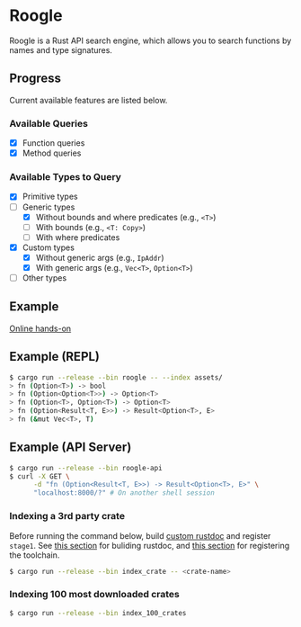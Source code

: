 # Roogle
Roogle is a Rust API search engine, which allows you to search functions by names and type signatures.

## Progress
Current available features are listed below.

### Available Queries
- [x] Function queries
- [x] Method queries

### Available Types to Query
- [x] Primitive types
- [ ] Generic types
  - [x] Without bounds and where predicates (e.g., `<T>`)
  - [ ] With bounds (e.g., `<T: Copy>`)
  - [ ] With where predicates
- [x] Custom types
  - [x] Without generic args (e.g., `IpAddr`)
  - [x] With generic args (e.g., `Vec<T>`, `Option<T>`)
- [ ] Other types

## Example
[Online hands-on](https://roogle.hkmatsumoto.com)

## Example (REPL)
```sh
$ cargo run --release --bin roogle -- --index assets/
> fn (Option<T>) -> bool
> fn (Option<Option<T>>) -> Option<T>
> fn (Option<T>, Option<T>) -> Option<T>
> fn (Option<Result<T, E>>) -> Result<Option<T>, E>
> fn (&mut Vec<T>, T)
```

## Example (API Server)
```sh
$ cargo run --release --bin roogle-api
$ curl -X GET \
      -d "fn (Option<Result<T, E>>) -> Result<Option<T>, E>" \
      "localhost:8000/?" # On another shell session
```

### Indexing a 3rd party crate
Before running the command below, build [custom rustdoc](https://github.com/hkmatsumoto/rust/tree/rustdoc-roogle) and register `stage1`.
See [this section](https://rustc-dev-guide.rust-lang.org/getting-started.html#building-and-testing-rustdoc) for buliding rustdoc,
and [this section](https://rustc-dev-guide.rust-lang.org/building/how-to-build-and-run.html#creating-a-rustup-toolchain)
for registering the toolchain.

```sh
$ cargo run --release --bin index_crate -- <crate-name>
```

### Indexing 100 most downloaded crates
```sh
$ cargo run --release --bin index_100_crates
```